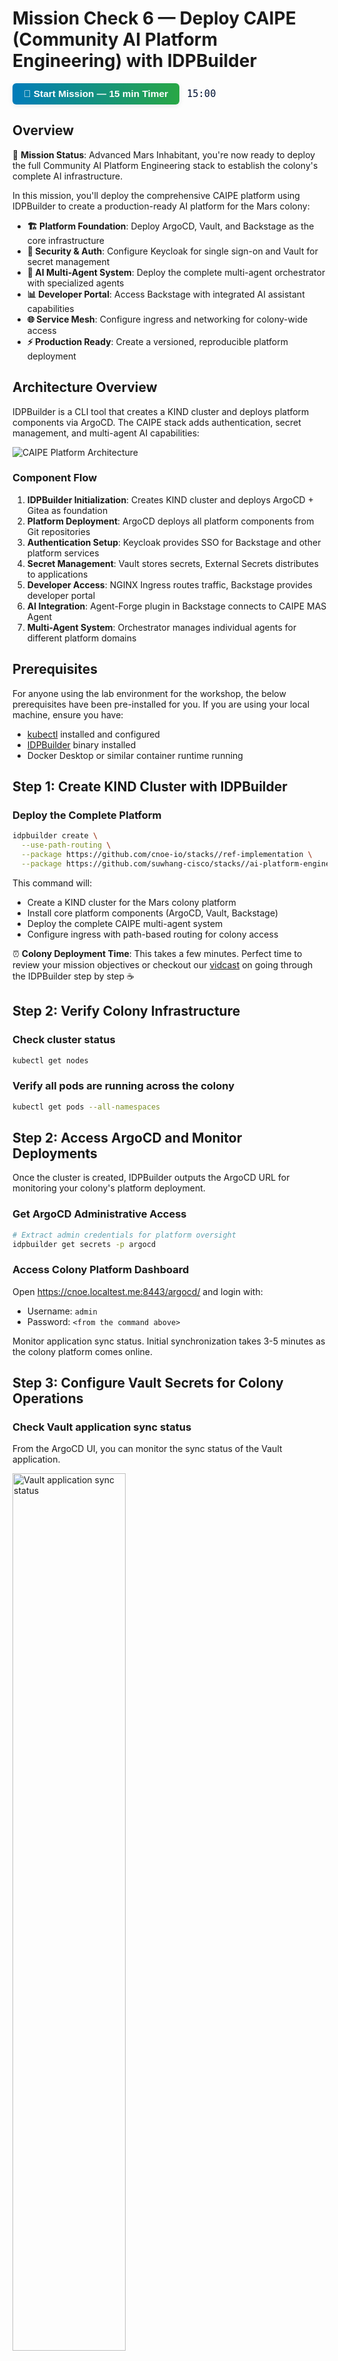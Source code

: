 # Mission Check 6 — Deploy CAIPE (Community AI Platform Engineering) with IDPBuilder

<div style="display: flex; align-items: center; gap: 12px;">
  <button
    onclick="createCountdown({duration: 900, target: 'timer1', doneText: 'FINISHED!', onComplete: () => alert('Timer complete!')}).start()"
    style="
      background: linear-gradient(90deg, #007cba 0%, #28a745 100%);
      color: #fff;
      border: none;
      border-radius: 6px;
      padding: 8px 18px;
      font-size: 1.1em;
      font-weight: bold;
      cursor: pointer;
      box-shadow: 0 2px 8px rgba(0,0,0,0.08);
      transition: background 0.2s;
    "
    onmouseover="this.style.background='linear-gradient(90deg, #28a745 0%, #007cba 100%)'"
    onmouseout="this.style.background='linear-gradient(90deg, #007cba 0%, #28a745 100%)'"
  >
    🚀 Start Mission &mdash; 15 min Timer
  </button>
  <span id="timer1" class="timer" style="font-family: monospace; font-size: 1.1em; color: #011234;">15:00</span>
</div>


## Overview

🚀 **Mission Status**: Advanced Mars Inhabitant, you're now ready to deploy the full Community AI Platform Engineering stack to establish the colony's complete AI infrastructure.

In this mission, you'll deploy the comprehensive CAIPE platform using IDPBuilder to create a production-ready AI platform for the Mars colony:

- **🏗️ Platform Foundation**: Deploy ArgoCD, Vault, and Backstage as the core infrastructure
- **🔐 Security & Auth**: Configure Keycloak for single sign-on and Vault for secret management
- **🤖 AI Multi-Agent System**: Deploy the complete multi-agent orchestrator with specialized agents
- **📊 Developer Portal**: Access Backstage with integrated AI assistant capabilities
- **🌐 Service Mesh**: Configure ingress and networking for colony-wide access
- **⚡ Production Ready**: Create a versioned, reproducible platform deployment

## Architecture Overview

IDPBuilder is a CLI tool that creates a KIND cluster and deploys platform components via ArgoCD. The CAIPE stack adds authentication, secret management, and multi-agent AI capabilities:

![CAIPE Platform Architecture](images/mission6.svg)

### Component Flow

1. **IDPBuilder Initialization**: Creates KIND cluster and deploys ArgoCD + Gitea as foundation
2. **Platform Deployment**: ArgoCD deploys all platform components from Git repositories
3. **Authentication Setup**: Keycloak provides SSO for Backstage and other platform services
4. **Secret Management**: Vault stores secrets, External Secrets distributes to applications
5. **Developer Access**: NGINX Ingress routes traffic, Backstage provides developer portal
6. **AI Integration**: Agent-Forge plugin in Backstage connects to CAIPE MAS Agent
7. **Multi-Agent System**: Orchestrator manages individual agents for different platform domains

## Prerequisites

For anyone using the lab environment for the workshop, the below prerequisites have been pre-installed for you. If you are using your local machine, ensure you have:

- [kubectl](https://kubernetes.io/docs/tasks/tools/) installed and configured
- [IDPBuilder](https://cnoe.io/docs/idpbuilder/installation) binary installed
- Docker Desktop or similar container runtime running

## Step 1: Create KIND Cluster with IDPBuilder

### Deploy the Complete Platform

```bash
idpbuilder create \
  --use-path-routing \
  --package https://github.com/cnoe-io/stacks//ref-implementation \
  --package https://github.com/suwhang-cisco/stacks//ai-platform-engineering
```

This command will:

* Create a KIND cluster for the Mars colony platform
* Install core platform components (ArgoCD, Vault, Backstage)
* Deploy the complete CAIPE multi-agent system
* Configure ingress with path-based routing for colony access

⏰ **Colony Deployment Time**: This takes a few minutes. Perfect time to review your mission objectives or checkout our [vidcast](https://cnoe-io.github.io/ai-platform-engineering/getting-started/idpbuilder/setup) on going through the IDPBuilder step by step ☕

## Step 2: Verify Colony Infrastructure

### Check cluster status

```bash
kubectl get nodes
```

### Verify all pods are running across the colony
```bash
kubectl get pods --all-namespaces
```

## Step 2: Access ArgoCD and Monitor Deployments

Once the cluster is created, IDPBuilder outputs the ArgoCD URL for monitoring your colony's platform deployment.

### Get ArgoCD Administrative Access

```bash
# Extract admin credentials for platform oversight
idpbuilder get secrets -p argocd
```

### Access Colony Platform Dashboard

Open https://cnoe.localtest.me:8443/argocd/ and login with:

- Username: `admin`
- Password: `<from the command above>`

Monitor application sync status. Initial synchronization takes 3-5 minutes as the colony platform comes online.

## Step 3: Configure Vault Secrets for Colony Operations

### Check Vault application sync status

From the ArgoCD UI, you can monitor the sync status of the Vault application.

<img src="images/argocd-vault-sync.svg" alt="Vault application sync status" style="width: 60%; max-width: 400px;">

### Extract Vault Administrative Token

After Vault application syncs successfully on ArgoCD, you can extract the root token for colony secret management:

```bash
kubectl get secret vault-root-token -n vault -o jsonpath="{.data}" | \
  jq -r 'to_entries[] | "\(.key): \(.value | @base64d)"'
```

### Access Colony Vault Interface

Open https://vault.cnoe.localtest.me:8443/ and login with the root token from the previous step.

### Configure Colony AI Agent Secrets

1. Navigate to `secrets/ai-platform-engineering` in Vault UI: https://vault.cnoe.localtest.me:8443/ui/vault/secrets/secret/kv/list/ai-platform-engineering/

2. **Configure Global LLM Settings** for colony AI operations:

   The `global` secret is required and contains LLM provider configuration shared across all agents. For this workshop, we will use Azure OpenAI. Run below command to get our LLM credentials from the lab environment:

   ```bash
   echo "LLM_PROVIDER: azure-openai"
   echo "AZURE_OPENAI_API_KEY: $AZURE_OPENAI_API_KEY"
   echo "AZURE_OPENAI_ENDPOINT: $AZURE_OPENAI_ENDPOINT"
   echo "AZURE_OPENAI_DEPLOYMENT: $AZURE_OPENAI_DEPLOYMENT"
   echo "AZURE_OPENAI_API_VERSION: $AZURE_OPENAI_API_VERSION"
   ```

   You can copy and paste the output to the `global` secret in the Vault UI.

   ![Vault UI - Global LLM Settings](images/vault-secrets.svg)

   **NOTE:** We support other LLM providers as well. Currently, we support Azure OpenAI, OpenAI, and AWS Bedrock. Check out our [documentation](https://cnoe-io.github.io/ai-platform-engineering/getting-started/idpbuilder/setup#step-3-update-secrets) for more details.

3. **Configure Agent-Specific Secrets**: For each specialized agent (GitHub, PagerDuty, Jira), populate their respective secrets with required credentials.

4. **Refresh Colony Secrets**:

First, we need to force the secret refresh across the colony:

```bash
kubectl delete secret --all -n ai-platform-engineering
```

Then, we need to restart the agent pods to pick up the new secrets:

```bash
kubectl delete pod --all -n ai-platform-engineering
```

## Step 4: Access Colony Developer Portal (Backstage)

### Get Colony Portal Credentials

Run the below command to get the colony user credentials:

```bash
idpbuilder get secrets | grep USER_PASSWORD | sed 's/.*USER_PASSWORD=\([^,]*\).*/\1/'
```

### Login to Colony Developer Portal

Open https://cnoe.localtest.me:8443/ and login with:

- Username: `user1`
- Password: `<from the command above>`

## Step 5: Activate Colony AI Assistant

Once logged into the Developer Portal:

1. 🤖 Look for the AI agent icon in the bottom-right corner
2. 🚀 Click to open the colony AI assistant
3. 💬 Start interacting with the multi-agent platform engineering system

Try these colony operations:

```bash
What can you do?
```

If you have pagerduty secrets configured, you can also ask:

```bash
Who is on call right now?
```

If you have jira secrets configured, you can also ask:

```bash
Show me existing projects in Jira.
```

Feel free to ask anything else and experiment with the multi-agent system!

## Colony Communication Endpoints

Your Mars colony platform is now accessible at these coordinates:

- **🎯 ArgoCD** (Platform Operations): https://cnoe.localtest.me:8443/argocd/
- **🏠 Backstage** (Developer Portal): https://cnoe.localtest.me:8443/
- **🔐 Vault** (Secret Management): https://vault.cnoe.localtest.me:8443/
- **👤 Keycloak** (Identity Management): https://cnoe.localtest.me:8443/keycloak/admin/master/console/
- **📚 Gitea** (Code Repository): https://cnoe.localtest.me:8443/gitea/

## Step 6: Tear down the colony platform

```bash
kind delete cluster --name localdev
```

## Mission Checks

<div style="background: #f8f9fa; padding: 20px; border-radius: 8px; border-left: 4px solid #007cba;">
  <h4 style="margin-top: 0; color: #007cba;">🚀 Colony Platform Deployment Checklist</h4>

  <label style="display: block; margin: 10px 0; cursor: pointer;">
    <input type="checkbox" style="margin-right: 10px; transform: scale(1.2);">
    <strong>✅ Verify prerequisites (kubectl, IDPBuilder) are installed</strong>
  </label>

  <label style="display: block; margin: 10px 0; cursor: pointer;">
    <input type="checkbox" style="margin-right: 10px; transform: scale(1.2);">
    <strong>🏗️ Deploy KIND cluster with CAIPE platform using IDPBuilder</strong>
  </label>

  <label style="display: block; margin: 10px 0; cursor: pointer;">
    <input type="checkbox" style="margin-right: 10px; transform: scale(1.2);">
    <strong>📊 Access ArgoCD and verify all applications are synced</strong>
  </label>

  <label style="display: block; margin: 10px 0; cursor: pointer;">
    <input type="checkbox" style="margin-right: 10px; transform: scale(1.2);">
    <strong>🔐 Configure Vault with LLM credentials and agent secrets</strong>
  </label>

  <label style="display: block; margin: 10px 0; cursor: pointer;">
    <input type="checkbox" style="margin-right: 10px; transform: scale(1.2);">
    <strong>🏠 Access Backstage developer portal with colony credentials</strong>
  </label>

  <label style="display: block; margin: 10px 0; cursor: pointer;">
    <input type="checkbox" style="margin-right: 10px; transform: scale(1.2);">
    <strong>🤖 Activate AI assistant in Backstage and test multi-agent capabilities</strong>
  </label>

  <label style="display: block; margin: 10px 0; cursor: pointer;">
    <input type="checkbox" style="margin-right: 10px; transform: scale(1.2);">
    <strong>🌐 Verify all colony endpoints are accessible and functional</strong>
  </label>

  <label style="display: block; margin: 10px 0; cursor: pointer;">
    <input type="checkbox" style="margin-right: 10px; transform: scale(1.2);">
    <strong>🚀 Test platform agent interactions: "What agents are available?"</strong>
  </label>
</div>

## Troubleshooting

### IDPBuilder Deployment Issues

```bash
# Check IDPBuilder logs
idpbuilder get logs

# Verify KIND cluster status
kind get clusters
kubectl cluster-info
```

### Platform Applications Not Syncing

```bash
# Check ArgoCD application status
kubectl get applications -n argocd

# Force sync specific application
argocd app sync <application-name>
```

### Vault Secret Issues

```bash
# Check Vault pod status
kubectl get pods -n vault

# Verify secret creation
kubectl get secrets -n ai-platform-engineering
```

### AI Agent Connection Problems

```bash
# Check agent pod logs
kubectl logs -n ai-platform-engineering -l app=multi-agent

# Restart agent pods
kubectl delete pod --all -n ai-platform-engineering
```